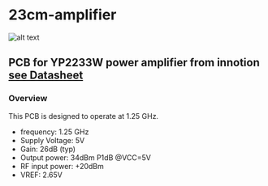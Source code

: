# 23cm-amplifier

![alt text](https://github.com/LarsHorvath/23cm-amplifier/images/PCB_3D.PNG "PCB")

## PCB for YP2233W power amplifier from innotion [see Datasheet](https://github.com/LarsHorvath/23cm-amplifier/datasheets/innotion_yp2233w.pdf)

### Overview
This PCB is designed to operate at 1.25 GHz.

- frequency: 1.25 GHz
- Supply Voltage: 5V
- Gain: 26dB (typ)
- Output power: 34dBm P1dB @VCC=5V
- RF input power: +20dBm
- VREF: 2.65V